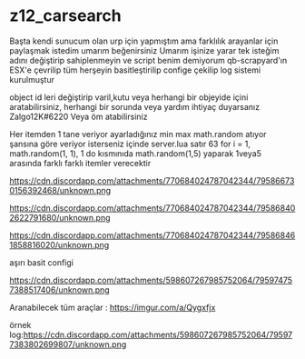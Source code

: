 # z12_carsearch


Başta kendi sunucum olan urp için yapmıştım ama farklılık arayanlar için paylaşmak istedim umarım beğenirsiniz
Umarım işinize yarar tek isteğim adını değiştirip sahiplenmeyin ve script benim demiyorum qb-scrapyard'ın ESX'e çevrilip tüm herşeyin basitleştirilip confige çekilip log sistemi kurulmuştur

object id leri değiştirip varil,kutu veya herhangi bir objeyide içini aratabilirsiniz, herhangi bir sorunda veya yardım ihtiyaç duyarsanız Zalgo12K#6220 Veya öm atabilirsiniz

Her itemden 1 tane veriyor ayarladığınız min max math.random atıyor şansına göre veriyor isterseniz içinde server.lua satır 63
for i = 1, math.random(1, 1), 1 do kısmınıda math.random(1,5) yaparak 1veya5 arasında farklı farklı itemler verecektir

https://cdn.discordapp.com/attachments/770684024787042344/795866730156392468/unknown.png


https://cdn.discordapp.com/attachments/770684024787042344/795868402622791680/unknown.png

https://cdn.discordapp.com/attachments/770684024787042344/795868461858816020/unknown.png

aşırı basit configi

https://cdn.discordapp.com/attachments/598607267985752064/795974757388517406/unknown.png

Aranabilecek tüm araçlar : https://imgur.com/a/Qygxfjx


örnek log:https://cdn.discordapp.com/attachments/598607267985752064/795977383802699807/unknown.png
